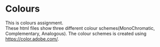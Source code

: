 # Colours
 This is colours assignment.<br>
 These html files show three different colour schemes(MonoChromatic, Complementary, Analogous).
 The colour schemes is created using  https://color.adobe.com/. 
